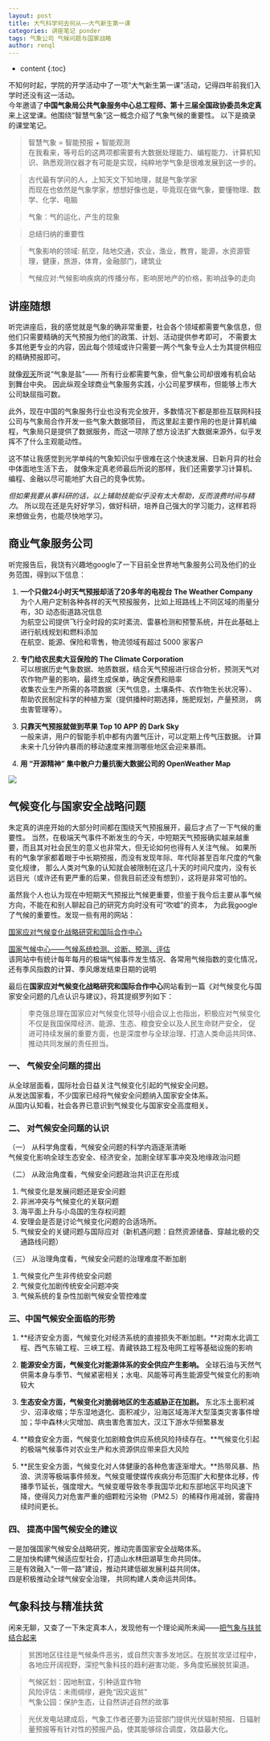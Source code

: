 ```yaml
---
layout: post
title: 大气科学何去何从——大气新生第一课
categories: 讲座笔记 ponder
tags: 气象公司 气候问题与国家战略
author: renql
---
```


* content
{:toc}

不知何时起，学院的开学活动中了一项“大气新生第一课”活动，记得四年前我们入学时还没有这一活动。  
今年邀请了**中国气象局公共气象服务中心总工程师、第十三届全国政协委员朱定真**来上这堂课。他围绕“智慧气象”这一概念介绍了气象气候的重要性。
以下是摘录的课堂笔记。

> 智慧气象 = 智能预报 + 智能观测  
在我看来，等号后的这两项都需要有大数据处理能力、编程能力、计算机知识、熟悉观测仪器才有可能是实现，纯粹地学气象是很难发展到这一步的。

> 古代最有学问的人，上知天文下知地理，就是气象学家  
> 而现在也依然是气象学家，想想好像也是，毕竟现在做气象，要懂物理、数学、化学、电脑

> 气象：气的运化，产生的现象

> 总结归纳的重要性

> 气象影响的领域: 航空，陆地交通，农业，渔业，教育，能源，水资源管理，健康，旅游，体育，金融部门，建筑业

> 气候应对:气候影响疾病的传播分布，影响房地产的价格，影响战争的走向




## 讲座随想
听完讲座后，我的感觉就是气象的确非常重要，社会各个领域都需要气象信息，但他们只需要精确的天气预报为他们的政策、计划、活动提供参考即可，
不需要太多其他更专业的内容，因此每个领域或许只需要一两个气象专业人士为其提供相应的精确预报即可。

就像<a href="https://www.zhihu.com/question/268880036/answer/408634314" target="_blank">观天</a>所说“气象是盐”——
所有行业都需要气象，但气象公司却很难有机会站到舞台中央。
因此纵观全球商业气象服务实践，小公司星罗棋布，但能够上市大公司缺屈指可数。

此外，现在中国的气象服务行业也没有完全放开，多数情况下都是那些互联网科技公司与气象局合作开发一些气象大数据项目，
而这里起主要作用的也是计算机编程，气象局只是提供了数据服务，而这一项除了想方设法扩大数据来源外，似乎发挥不了什么主观能动性。

这不禁让我感觉到光学单纯的气象知识似乎很难在这个快速发展、日新月异的社会中体面地生活下去，
就像朱定真老师最后所说的那样，我们还需要学习计算机、编程、金融以尽可能地扩大自己的竞争优势。

*但如果我要从事科研的话，以上辅助技能似乎没有太大帮助，反而浪费时间与精力*。
所以现在还是先好好学习，做好科研，培养自己强大的学习能力，这样若将来想做业务，也能尽快地学习。

## 商业气象服务公司
听完报告后，我饶有兴趣地google了一下目前全世界地气象服务公司及他们的业务范围，得到以下信息：

1. **一个只做24小时天气预报却活了20多年的电视台 The Weather Company**  
为个人用户定制各种各样的天气预报服务，比如上班路线上不同区域的雨量分布，3D 动态街道路况信息  
为航空公司提供飞行全时段的实时紊流、雷暴检测和预警系统，并在此基础上进行航线规划和燃料添加  
在航空、能源、保险和零售，物流领域有超过 5000 家客户  

2. **专门给农民卖大豆保险的 The Climate Corporation**  
可以根据历史气象数据、地质数据，结合天气预报进行综合分析，预测天气对农作物产量的影响，最终生成保单，确定保费和赔率  
收集农业生产所需的各项数据（天气信息，土壤条件、农作物生长状况等）、帮助农民制定科学的种植方案（提供播种时期选择，施肥规划，产量预测， 病虫害管理等）。  

3. **只靠天气预报就做到苹果 Top 10 APP 的 Dark Sky**  
一般来讲，用户的智能手机中都有内置气压计，可以定期上传气压数据。
计算未来十几分钟内暴雨的移动速度来推测哪些地区会迎来暴雨。  
  
4. **用 “开源精神” 集中散户力量抗衡大数据公司的 OpenWeather Map**  

![](https://z3.ax1x.com/2021/10/25/55VHuF.jpg) 

## 气候变化与国家安全战略问题
朱定真的讲座开始的大部分时间都在围绕天气预报展开，最后才点了一下气候的重要性。
当然，在极端天气事件不断发生的今天，中短期天气预报确实越来越重要，而且其对社会民生的意义也非常大，但无论如何也得有人关注气候。
如果所有的气象学家都着眼于中长期预报，而没有发现年际、年代际甚至百年尺度的气象变化规律，
那么人类对气象的认知就会被限制在这几十天的时间尺度内，没有长远目光（或许还有更严重的后果，但我目前还没有想到），这将是非常可怕的。

虽然我个人也认为现在中短期天气预报比气候更重要，但鉴于我今后主要从事气候方向，不能在和别人聊起自己的研究方向时没有可“吹嘘”的资本，
为此我google了气候的重要性。发现一些有用的网站： 

<a href="http://www.ncsc.org.cn/" target="_blank">国家应对气候变化战略研究和国际合作中心</a>  

<a href="http://cmdp.ncc-cma.net/cn/index.htm" target="_blank">国家气候中心——气候系统检测、诊断、预测、评估</a>  
该网站中有统计每年每月的极端气候事件发生情况、各常用气候指数的变化情况，还有季风指数的计算、季风爆发结束日期的说明

最后在**国家应对气候变化战略研究和国际合作中心**网站看到一篇《对气候变化与国家安全问题的几点认识与建议》，将其提纲罗列如下：

> 李克强总理在国家应对气候变化领导小组会议上也指出，积极应对气候变化不仅是我国保障经济、能源、生态、粮食安全以及人民生命财产安全，
促进可持续发展的重要方面，也是深度参与全球治理、打造人类命运共同体、推动共同发展的责任担当。 

### 一、 气候安全问题的提出
从全球层面看，国际社会日益关注气候变化引起的气候安全问题。  
从发达国家看，不少国家已经将气候安全问题纳入国家安全体系。  
从国内认知看，社会各界已意识到气候变化与国家安全高度相关。  

### 二、 对气候安全问题的认识 ###
（一） 从科学角度看，气候安全问题的科学内涵逐渐清晰  
气候变化影响全球生态安全、经济安全，加剧全球军事冲突及地缘政治问题

（二） 从政治角度看，气候安全问题政治共识正在形成  
   1. 气候变化是发展问题还是安全问题  
   2. 非洲冲突与气候变化的关联问题  
   3. 海平面上升与小岛国的生存权问题  
   4. 安理会是否是讨论气候变化问题的合适场所。  
   5. 气候安全的关键问题与国际应对（新机遇问题：自然资源储备、穿越北极的交通路线问题）  

（三） 从治理角度看，气候安全问题的治理难度不断加剧
1. 气候变化产生非传统安全问题  
2. 气候变化加剧传统安全问题冲突  
3. 气候系统的复杂性加剧气候安全管控难度  

### 三、中国气候安全面临的形势 ###
1. **经济安全方面，气候变化对经济系统的直接损失不断加剧。**对南水北调工程、西气东输工程、三峡工程、青藏铁路工程及电网工程等基础设施的影响

2. **能源安全方面，气候变化对能源体系的安全供应产生影响。** 全球石油与天然气供需本身与季节、气候紧密相关；水电、风能等可再生能源受气候变化的影响较大
 
3. **生态安全方面，气候变化对脆弱地区的生态威胁正在加剧。** 东北冻土面积减少、沼泽收缩；华东湿地退化、面积减少，沿海区域海洋大型藻类灾害事件增加；华中森林火灾增加、病虫害危害加大，汉江下游水华频繁暴发

4. **粮食安全方面，气候变化加剧粮食供应系统风险持续存在。**气候变化引起的极端气候事件对农业生产和水资源供应带来巨大风险 
 
5. **民生安全方面，气候变化对人体健康的各种危害逐渐增大。**热带风暴、热浪、洪涝等极端事件频发。气候变暖使媒传疾病分布范围扩大和整体北移，传播季节延长，强度增大。气候变暖导致冬季我国华北和东部地区平均风速下降，使得风力对危害严重的细颗粒污染物（PM2.5）的稀释作用减弱，雾霾持续时间更长。

### 四、 提高中国气候安全的建议 ###
一是加强国家气候安全战略研究，推动完善国家安全战略体系。  
二是加快构建气候适应型社会，打造山水林田湖草生命共同体。  
三是有效融入“一带一路”建设，推动共建低碳发展利益共同体。  
四是积极推动全球气候安全治理， 共同构建人类命运共同体。  

## 气象科技与精准扶贫
闲来无聊，又查了一下朱定真本人，发现他有一个理论闻所未闻——<a href="http://www.hebqx.com/a/sjz/xwdt/mtjj/2018/0411/41868.html" target="_blank">把气象与扶贫结合起来</a>

> 贫困地区往往是气候条件恶劣，或自然灾害多发地区。在脱贫攻坚过程中，各地应开阔视野，深挖气象科技的趋利避害功能，多角度拓展脱贫渠道。   

> 气候区划：因地制宜，引种适宜作物  
> 风险评估：未雨绸缪，避免“因灾返贫”  
> 气象公园：保护生态，让自然讲述自然的故事  

> 光伏发电站建成后，气象工作者还要为运营部门提供光伏辐射预报、日辐射量预报等有针对性的预报产品，使其能够综合调度，效益最大化。

